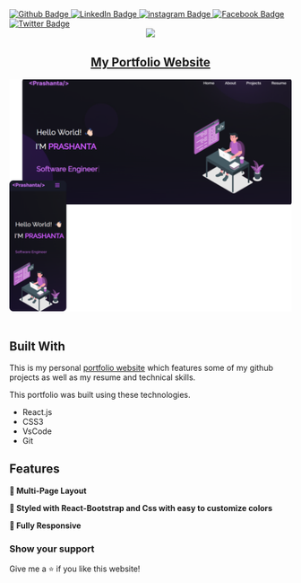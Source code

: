 <div id="badges">
  <a href="https://github.com/Prasanto19">
    <img src="https://img.shields.io/badge/GitHub-100000?style=for-the-badge&logo=github&logoColor=white" alt="Github Badge"/>
  </a>
  <a href="https://www.linkedin.com/in/prasanto19/">
    <img src="https://img.shields.io/badge/LinkedIn-0077B5?style=for-the-badge&logo=linkedin&logoColor=white" alt="LinkedIn Badge"/>
  </a>
  <a href="https://www.instagram.com/prasanto19">
    <img src="https://img.shields.io/badge/Instagram-E4405F?style=for-the-badge&logo=instagram&logoColor=white" alt="instagram Badge"/>
  </a>
  <a href="https://www.facebook.com/prasanto.cou">
    <img src="https://img.shields.io/badge/Facebook-1877F2?style=for-the-badge&logo=facebook&logoColor=white" alt="Facebook Badge"/>
  </a>
  <a href="https://twitter.com/Prasanto19">
    <img src="https://img.shields.io/badge/Twitter-1DA1F2?style=for-the-badge&logo=twitter&logoColor=white" alt="Twitter Badge"/>
  </a>
</div>

<div id="header" align="center">
  <a href="http://prasanto19.github.io/portfolio"><img src="https://media.giphy.com/media/MeJgB3yMMwIaHmKD4z/giphy.gif" width="100"/></a>
</div>
<h2  id="header" align="center">
  <a  href="http://prasanto19.github.io/portfolio" >My Portfolio Website</a>
</h2>
<div align="center">
  <a href="http://prasanto19.github.io/portfolio" target="_blank">
   <img alt="Demo" src="./Portfolio-Readme.png" />
  </a>
</div>

<br/>

## Built With

This is my personal <a href="http://prasanto19.github.io/portfolio" target="_blank">portfolio website</a> which features some of my github projects as well as my resume and technical skills.<br/>

This portfolio was built using these technologies.

- React.js
- CSS3
- VsCode
- Git

## Features

**📖 Multi-Page Layout**

**🎨 Styled with React-Bootstrap and Css with easy to customize colors**

**📱 Fully Responsive**
### Show your support

Give me a ⭐ if you like this website!
